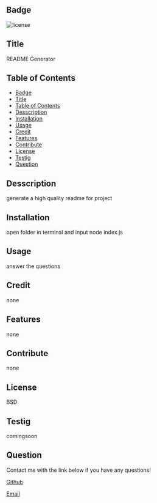 
## Badge
![license](https://img.shields.io/badge/BSD-MKN-brightgreen)
## Title
README Generator
## Table of Contents
- [Badge](#badge)
- [Title](#title)
- [Table of Contents](#table-of-contents)
- [Desscription](#desscription)
- [Installation](#installation)
- [Usage](#usage)
- [Credit](#credit)
- [Features](#features)
- [Contribute](#contribute)
- [License](#license)
- [Testig](#testig)
- [Question](#question)
## Desscription
generate a high quality readme for project

## Installation
open folder in terminal and input node index.js

## Usage
answer the questions

## Credit
none

## Features
none

## Contribute
none

## License
BSD

## Testig
comingsoon

## Question

Contact me with the link below if you have any questions!

[Github](https://github.com/minhkhoinguy)

[Email](mailto:minhkhoinguy@gmail.com)

